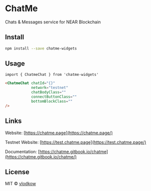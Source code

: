 # ChatMe

Chats & Messages service for NEAR Blockchain

## Install

```bash
npm install --save chatme-widgets
```

## Usage

```tsx
import { ChatmeChat } from 'chatme-widgets'
```

```html
<ChatmeChat chatId="{}"
            network="testnet"
            chatBodyClass="" 
            connectButtonClass=""
            bottomBlockClass="" 
/>
```

## Links

Website: [https://chatme.page](https://chatme.page/)

Testnet Website: [https://test.chatme.page](https://test.chatme.page/)

Documentation: [https://chatme.gitbook.io/chatme](https://chatme.gitbook.io/chatme/)

## License

MIT © [vlodkow](https://github.com/vlodkow)